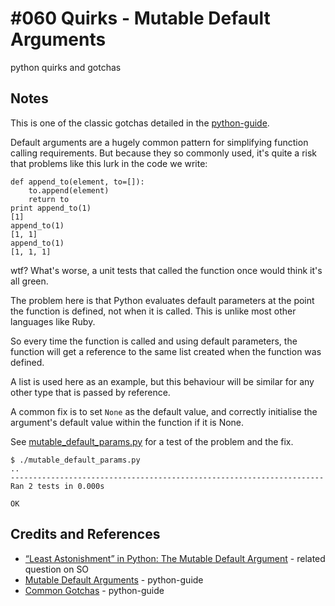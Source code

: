 # #060 Quirks - Mutable Default Arguments

python quirks and gotchas


## Notes

This is one of the classic gotchas detailed in the [python-guide](http://docs.python-guide.org/en/latest/writing/gotchas/#mutable-default-arguments).


Default arguments are a hugely common pattern for simplifying function calling requirements.
But because they so commonly used, it's quite a risk that problems like this lurk in the code we write:

```
def append_to(element, to=[]):
    to.append(element)
    return to
print append_to(1)
[1]
append_to(1)
[1, 1]
append_to(1)
[1, 1, 1]
```

wtf? What's worse, a unit tests that called the function once would think it's all green.

The problem here is that Python evaluates default parameters at the point the function is defined, not when it is called.
This is unlike most other languages like Ruby.

So every time the function is called and using default parameters, the function will get a reference to the same list
created when the function was defined.

A list is used here as an example, but this behaviour will be similar for any other type that is passed by reference.

A common fix is to set `None` as the default value, and correctly initialise the argument's default value within the function if it is None.

See [mutable_default_params.py](./mutable_default_params.py) for a test of the problem and the fix.

```
$ ./mutable_default_params.py
..
----------------------------------------------------------------------
Ran 2 tests in 0.000s

OK
```

## Credits and References
* [“Least Astonishment” in Python: The Mutable Default Argument](http://stackoverflow.com/questions/1132941/least-astonishment-in-python-the-mutable-default-argument) - related question on SO
* [Mutable Default Arguments](http://docs.python-guide.org/en/latest/writing/gotchas/#mutable-default-arguments) - python-guide
* [Common Gotchas](http://docs.python-guide.org/en/latest/writing/gotchas/) - python-guide

